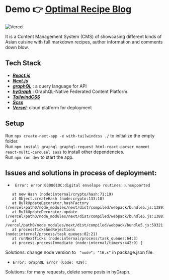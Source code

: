 # Demo 👉 [Optimal Recipe Blog](https://cms-blog-app-zjw-92.vercel.app/)

![Vercel](https://vercelbadge.vercel.app/api/ZJW-92/cms_blog_app)


It is a Content Management System (CMS) of showcasing different kinds of Asian cuisine with full markdown recipes, author information and comments down blow.

## Tech Stack
- [***React.js***](https://reactjs.org)
- [***Next.js***](https://nextjs.org)
- [***graphQL***](https://graphql.org) : a query language for API
- [***hyGraph***](https://hygraph.com) : GraphQL-Native Federated Content Platform. 
- [***TailwindCSS***](https://tailwindcss.com)
- [***Scss***](https://sass-lang.com)
- [***Versel***](https://vercel.com/dashboard): cloud platform for deployment

## Setup
Run `npx create-next-app -e with-tailwindcss ./` to initialize the empty folder.
<br>
Run `npm install graphql graphql-request html-react-parser moment react-multi-carousel sass` to install other dependencies.
<br>
Run `npm run dev` to start the app.


## Issues and solutions in process of deployment:

- ` Error: error:0308010C:digital envelope routines::unsupported`
 ``` 
    at new Hash (node:internal/crypto/hash:71:19)
    at Object.createHash (node:crypto:133:10)
    at BulkUpdateDecorator.hashFactory (/vercel/path0/node_modules/next/dist/compiled/webpack/bundle5.js:138971:18)
    at BulkUpdateDecorator.update (/vercel/path0/node_modules/next/dist/compiled/webpack/bundle5.js:138872:50)
    at /vercel/path0/node_modules/next/dist/compiled/webpack/bundle5.js:59321:9
    at processTicksAndRejections (node:internal/process/task_queues:82:21)
    at runNextTicks (node:internal/process/task_queues:64:3)
    at process.processImmediate (node:internal/timers:442:9) {  
 ```

Solutions: change node version to ` "node": "16.x"` in package.json file. 

- `Error: GraphQL Error (Code: 429): ` 

Solutions: for many requests, delete some posts in hyGraph.
